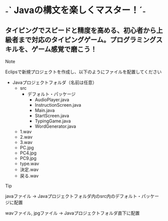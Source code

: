 # ˗ˋ Javaの構文を楽しくマスター！ˊ˗

## タイピングでスピードと精度を高める、初心者から上級者まで対応のタイピングゲーム。プログラミングスキルを、ゲーム感覚で磨こう！

> [!NOTE]
> Eclipsで新規プロジェクトを作成し、以下のようにファイルを配置してください
- Javaプロジェクトフォルダ（名前は任意）
  - src
    - デフォルト・パッケージ
      - AudioPlayer.java
      - InstructionScreen.java
      - Main.java
      - StartScreen.java
      - TypingGame.java
      - WordGenerator.java
  - 1.wav
  - 2.wav
  - 3.wav
  - PC.jpg
  - PC4.jpg
  - PC9.jpg
  - type.wav
  - 決定.wav
  - 戻る.wav


> [!TIP]
> javaファイル -> Javaプロジェクトフォルダ内のsrc内のデフォルト・パッケージに配置
> 
> wavファイル, jpgファイル -> Javaプロジェクトフォルダ直下に配置
